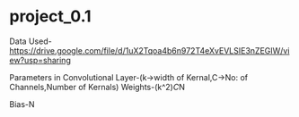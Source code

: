 # project_0.1

Data Used-
https://drive.google.com/file/d/1uX2Tqoa4b6n972T4eXvEVLSIE3nZEGIW/view?usp=sharing

Parameters in Convolutional Layer-(k->width of Kernal,C->No: of Channels,Number of Kernals)
Weights-(k^2)*C*N

Bias-N
